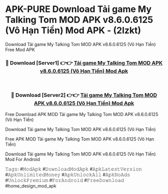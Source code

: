 # APK-PURE Download Tải game My Talking Tom MOD APK v8.6.0.6125 (Vô Hạn Tiền) Mod APK - (2lzkt)
Download Tải game My Talking Tom MOD APK v8.6.0.6125 (Vô Hạn Tiền) Free Mod APK

<div align="center">
<h3>🔴 Download [Server1] 👉👉 <a href="https://apk-comot.site?title=Tải_game_My_Talking_Tom_MOD_APK_v8.6.0.6125_(Vô_Hạn_Tiền)">Tải game My Talking Tom MOD APK v8.6.0.6125 (Vô Hạn Tiền) Mod Apk</a></h3><br>

<h3>🔴 Download [Server2] 👉👉 <a href="https://apk-comot.site?title=Tải_game_My_Talking_Tom_MOD_APK_v8.6.0.6125_(Vô_Hạn_Tiền)">Tải game My Talking Tom MOD APK v8.6.0.6125 (Vô Hạn Tiền) Mod Apk</a></h3>
</div>


Free Download APK MOD Tải game My Talking Tom MOD APK v8.6.0.6125 (Vô Hạn Tiền)

Download Tải game My Talking Tom MOD APK v8.6.0.6125 (Vô Hạn Tiền) 

Free APK MOD Tải game My Talking Tom MOD APK v8.6.0.6125 (Vô Hạn Tiền) 

Download Tải game My Talking Tom MOD APK v8.6.0.6125 (Vô Hạn Tiền) Mod For Android

𝚃𝚊𝚐𝚜: #𝙼𝚘𝚍𝙰𝚙𝚔 #𝙳𝚘𝚠𝚗𝚕𝚘𝚊𝚍𝙼𝚘𝚍𝙰𝚙𝚔 #𝙰𝚙𝚔𝙻𝚊𝚝𝚎𝚜𝚝𝚅𝚎𝚛𝚜𝚒𝚘𝚗 #𝙰𝚙𝚔𝚄𝚗𝚕𝚒𝚖𝚒𝚝𝚎𝚍𝙼𝚘𝚗𝚎𝚢 #𝙰𝚙𝚔𝚄𝚗𝚕𝚘𝚌𝚔𝙰𝚕𝚕 #𝙰𝚙𝚔𝙽𝚘𝙰𝚍𝚜 #𝚄𝚗𝚕𝚘𝚌𝚔𝙿𝚛𝚎𝚖𝚒𝚞𝚖 #𝙵𝚘𝚛𝙰𝚗𝚍𝚛𝚘𝚒𝚍 #𝙵𝚛𝚎𝚎𝙳𝚘𝚠𝚗𝚕𝚘𝚊𝚍 #home_design_mod_apk